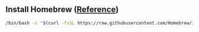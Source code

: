 ## Install Homebrew ([Reference](https://brew.sh/))

```sh
/bin/bash -c "$(curl -fsSL https://raw.githubusercontent.com/Homebrew/install/HEAD/install.sh)"
```
